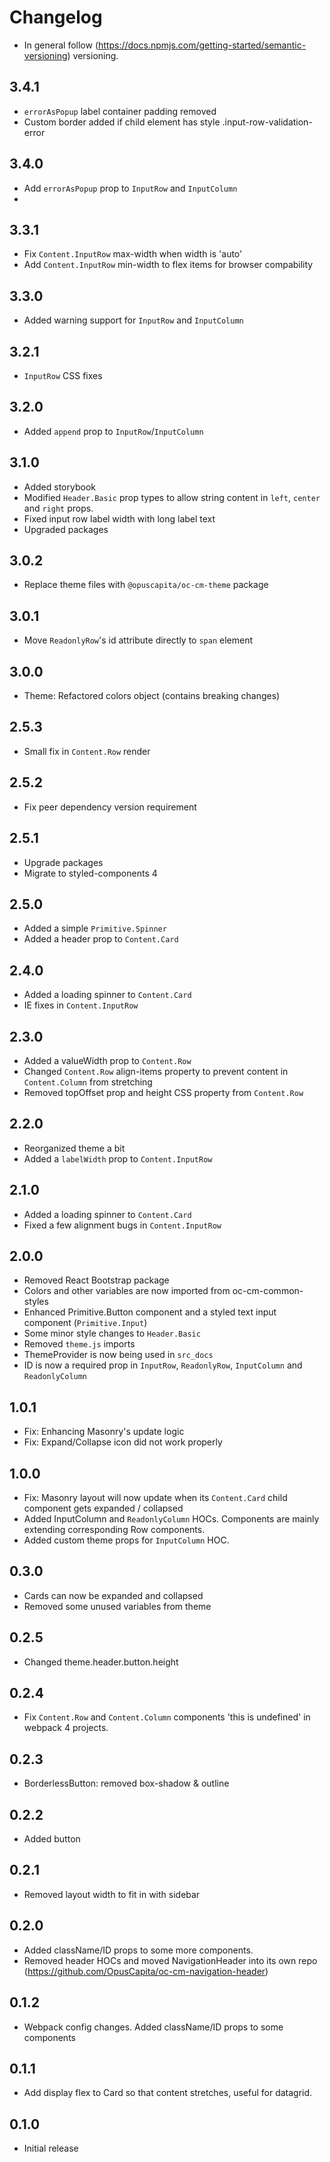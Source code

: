 # Changelog
* In general follow (https://docs.npmjs.com/getting-started/semantic-versioning) versioning.

## <next>

## 3.4.1
* `errorAsPopup` label container padding removed
* Custom border added if child element has style .input-row-validation-error

## 3.4.0
* Add `errorAsPopup` prop to `InputRow` and `InputColumn`
*
## 3.3.1
* Fix `Content.InputRow` max-width when width is 'auto'
* Add `Content.InputRow` min-width to flex items for browser compability

## 3.3.0
* Added warning support for `InputRow` and `InputColumn`

## 3.2.1
* `InputRow` CSS fixes

## 3.2.0
* Added `append` prop to `InputRow`/`InputColumn`

## 3.1.0
* Added storybook
* Modified `Header.Basic` prop types to allow string content in `left`, `center` and `right` props.
* Fixed input row label width with long label text
* Upgraded packages

## 3.0.2
* Replace theme files with `@opuscapita/oc-cm-theme` package

## 3.0.1
* Move `ReadonlyRow`'s id attribute directly to `span` element

## 3.0.0
* Theme: Refactored colors object (contains breaking changes)

## 2.5.3
* Small fix in `Content.Row` render

## 2.5.2
* Fix peer dependency version requirement

## 2.5.1
* Upgrade packages
* Migrate to styled-components 4

## 2.5.0
* Added a simple `Primitive.Spinner`
* Added a header prop to `Content.Card`

## 2.4.0
* Added a loading spinner to `Content.Card`
* IE fixes in `Content.InputRow`

## 2.3.0
* Added a valueWidth prop to `Content.Row`
* Changed `Content.Row` align-items property to prevent content in `Content.Column` from stretching
* Removed topOffset prop and height CSS property from `Content.Row`

## 2.2.0
* Reorganized theme a bit
* Added a `labelWidth` prop to `Content.InputRow`

## 2.1.0
* Added a loading spinner to `Content.Card`
* Fixed a few alignment bugs in `Content.InputRow`

## 2.0.0
* Removed React Bootstrap package
* Colors and other variables are now imported from oc-cm-common-styles
* Enhanced Primitive.Button component and a styled text input component (`Primitive.Input`)
* Some minor style changes to `Header.Basic`
* Removed `theme.js` imports
* ThemeProvider is now being used in `src_docs`
* ID is now a required prop in `InputRow`, `ReadonlyRow`, `InputColumn` and `ReadonlyColumn`

## 1.0.1
* Fix: Enhancing Masonry's update logic
* Fix: Expand/Collapse icon did not work properly

## 1.0.0
* Fix: Masonry layout will now update when its `Content.Card` child component gets expanded / collapsed
* Added InputColumn and `ReadonlyColumn` HOCs. Components are mainly extending corresponding Row components.
* Added custom theme props for `InputColumn` HOC.

## 0.3.0
* Cards can now be expanded and collapsed
* Removed some unused variables from theme

## 0.2.5
* Changed theme.header.button.height

## 0.2.4
* Fix `Content.Row` and `Content.Column` components 'this is undefined' in webpack 4 projects.

## 0.2.3
* BorderlessButton: removed box-shadow & outline

## 0.2.2
* Added button

## 0.2.1
* Removed layout width to fit in with sidebar

## 0.2.0
* Added className/ID props to some more components.
* Removed header HOCs and moved NavigationHeader into its own repo (https://github.com/OpusCapita/oc-cm-navigation-header)

## 0.1.2
* Webpack config changes. Added className/ID props to some components

## 0.1.1
* Add display flex to Card so that content stretches, useful for datagrid.

## 0.1.0
* Initial release
